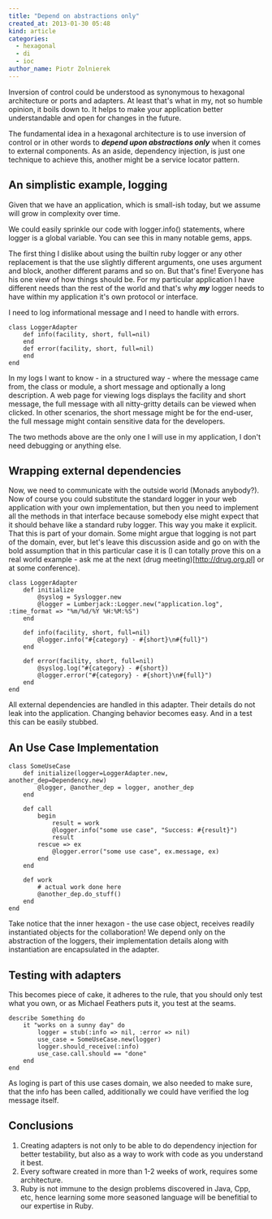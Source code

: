 ```yaml
---
title: "Depend on abstractions only"
created_at: 2013-01-30 05:48
kind: article
categories:
  - hexagonal
  - di
  - ioc
author_name: Piotr Zolnierek
---
```


Inversion of control could be understood as synonymous to hexagonal architecture or ports and adapters. At least that's what in my, not so humble opinion, it boils down to. It helps to make your application better understandable and open for changes in the future.

<!-- more -->

The fundamental idea in a hexagonal architecture is to use inversion of control or in other words to ***depend upon abstractions only*** when it comes to external components. As an aside, dependency injection, is just one technique to achieve this, another might be a service locator pattern.

##  An simplistic example, logging ##
Given that we have an application, which is small-ish today, but we assume will grow in complexity over time.

We could easily sprinkle our code with logger.info() statements, where logger is a global variable. You can see this in many notable gems, apps.

The first thing I dislike about using the builtin ruby logger or any other replacement is that the use slightly different arguments, one uses argument and block, another different params and so on. But that's fine! Everyone has his one view of how things should be. For my particular application I have different needs than the rest of the world and that's why ***my*** logger needs to have within my application it's own protocol or interface.

I need to log informational message and I need to handle with errors.

~~~language-ruby
class LoggerAdapter
	def info(facility, short, full=nil)
	end
	def error(facility, short, full=nil)
	end
end
~~~

In my logs I want to know - in a structured way - where the message came from, the class or module, a short message and optionally a long description. A web page for viewing logs displays the facility and short message, the full message with all nitty-gritty details can be viewed when clicked. In other scenarios, the short message might be for the end-user, the full message might contain sensitive data for the developers.

The two methods above are the only one I will use in my application, I don't need debugging or anything else.

## Wrapping external dependencies ##
Now, we need to communicate with the outside world (Monads anybody?). Now of course you could substitute the standard logger in your web application with your own implementation, but then you need to implement all the methods in that interface because somebody else might expect that it should behave like a standard ruby logger. This way you make it explicit. That this is part of your domain. Some might argue that logging is not part of the domain, ever, but let's leave this discussion aside and go on with the bold assumption that in this particular case it is (I can totally prove this on a real world example - ask me at the next (drug meeting)[http://drug.org.pl] or at some conference).

~~~language-ruby
class LoggerAdapter
	def initialize
		@syslog = Syslogger.new
		@logger = Lumberjack::Logger.new("application.log", :time_format => "%m/%d/%Y %H:%M:%S")
	end

	def info(facility, short, full=nil)
		@logger.info("#{category} - #{short}\n#{full}")
	end

	def error(facility, short, full=nil)
		@syslog.log("#{category} - #{short})
		@logger.error("#{category} - #{short}\n#{full}")
	end
end
~~~

All external dependencies are handled in this adapter. Their details do not leak into the application. Changing behavior becomes easy. And in a test this can be easily stubbed.

## An Use Case Implementation

~~~language-ruby
class SomeUseCase
	def initialize(logger=LoggerAdapter.new, another_dep=Dependency.new)
		@logger, @another_dep = logger, another_dep
	end

	def call
		begin
			result = work
			@logger.info("some use case", "Success: #{result}")
			result
		rescue => ex
			@logger.error("some use case", ex.message, ex)
		end
	end

	def work
		# actual work done here
		@another_dep.do_stuff()
	end
end
~~~

Take notice that the inner hexagon - the use case object, receives readily instantiated objects for the collaboration! We depend only on the abstraction of the loggers, their implementation details along with instantiation are encapsulated in the adapter.

## Testing with adapters ##
This becomes piece of cake, it adheres to the rule, that you should only test what you own, or as Michael Feathers puts it, you test at the seams.

~~~language-ruby
describe Something do
	it "works on a sunny day" do
		logger = stub(:info => nil, :error => nil)
		use_case = SomeUseCase.new(logger)
		logger.should_receive(:info)
		use_case.call.should == "done"
	end
end
~~~
As loging is part of this use cases domain, we also needed to make sure, that the info has been called, additionally we could have verified the log message itself.

## Conclusions ##
1. Creating adapters is not only to be able to do dependency injection for better testability, but also as a way to work with code as you understand it best.
2. Every software created in more than 1-2 weeks of work, requires some architecture.
3. Ruby is not immune to the design problems discovered in Java, Cpp, etc, hence learning some more seasoned language will be benefitial to our expertise in Ruby.

